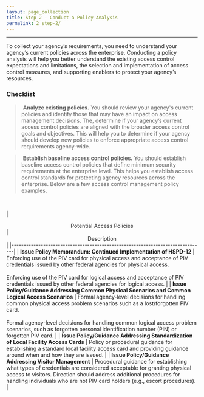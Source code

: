```yaml
---
layout: page_collection
title: Step 2 - Conduct a Policy Analysis
permalink: 2_step-2/
---
```

<script>
$(function() {
  $( "#accordion" ).accordion({
    heightStyle: "content",
    collapsible: "true",
    active: "false"
  });
});
</script>

<script src="https://use.fontawesome.com/e20c671b68.js"></script>
-----------------------------------------------

To collect your agency’s requirements, you need to understand your agency’s current policies across the enterprise. Conducting a policy analysis will help you better understand the existing access control expectations and limitations, the selection and implementation of access control measures, and supporting enablers to protect your agency’s resources.


### Checklist 

> <i class="fa fa-check-square-o"></i> &nbsp;**Analyze existing policies.** You should review your agency's current policies and identify those that may have an impact on access management decisions. The, determine if your agency’s current access control policies are aligned with the broader access control goals and objectives. This will help you to determine if your agency should develop new policies to enforce appropriate access control requirements agency-wide.

> <i class="fa fa-check-square-o"></i> &nbsp;**Establish baseline access control policies.** You should establish baseline access control policies that define minimum security requirements at the enterprise level. This helps you establish access control standards for protecting agency resources across the enterprise. Below are a few access control management policy examples.

<br>

| <center> Potential Access Policies </center> | <center> Description </center> |
|-------------------------------------------------------------------------------|
| **Issue Policy Memorandum: Continued Implementation of HSPD-12** | Enforcing use of the PIV card for physical access and acceptance of PIV credentials issued by other federal agencies for physical access.<br><br> Enforcing use of the PIV card for logical access and acceptance of PIV credentials issued by other federal agencies for logical access. | 
| **Issue Policy/Guidance Addressing Common Physical Scenarios and Common Logical Access Scenarios** | Formal agency-level decisions for handling common physical access problem scenarios such as a lost/forgotten PIV card.<br><br> Formal agency-level decisions for handling common logical access problem scenarios, such as forgotten personal identification number (PIN) or forgotten PIV card. |
| **Issue Policy/Guidance Addressing Standardization of Local Facility Access Cards** | Policy or procedural guidance for establishing a standard local facility access card and providing guidance around when and how they are issued. |
| **Issue Policy/Guidance Addressing Visitor Management** | Procedural guidance for establishing what types of credentials are considered acceptable for granting physical access to visitors. Direction should address additional procedures for handling individuals who are not PIV card holders (e.g., escort procedures). |



